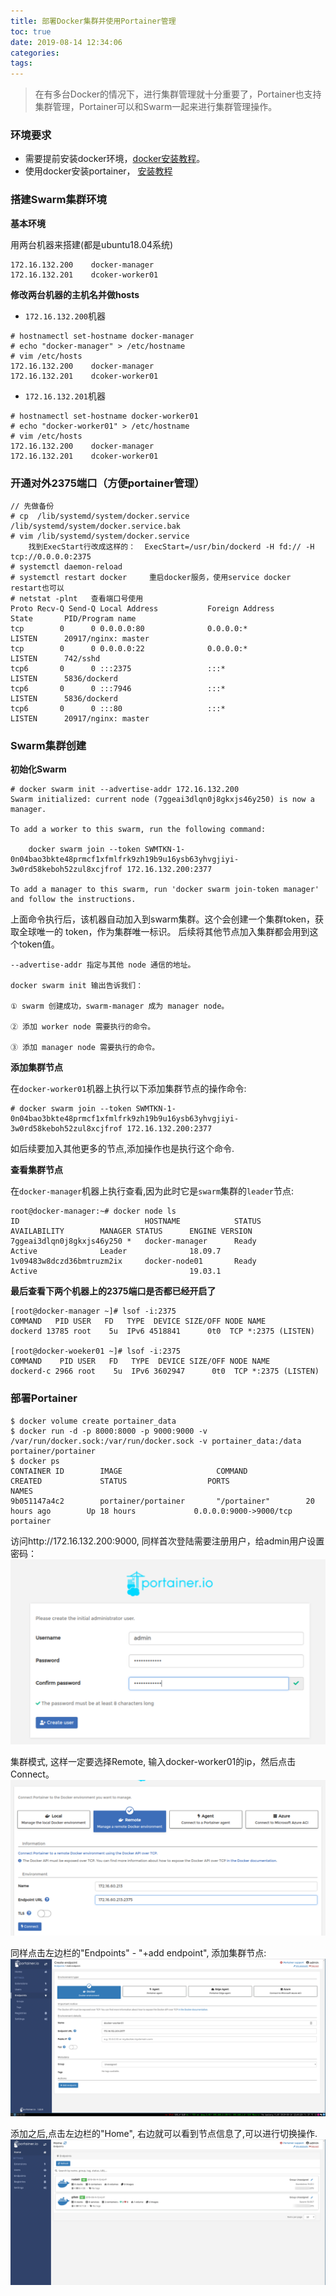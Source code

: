 ```yaml
---
title: 部署Docker集群并使用Portainer管理
toc: true
date: 2019-08-14 12:34:06
categories:
tags:
---
```


> 在有多台Docker的情况下，进行集群管理就十分重要了，Portainer也支持集群管理，Portainer可以和Swarm一起来进行集群管理操作。

### 环境要求

* 需要提前安装docker环境，[docker安装教程](https://docs.docker.com/install/linux/docker-ce/ubuntu/)。
* 使用docker安装portainer， [安装教程](https://www.portainer.io/installation/)

### 搭建Swarm集群环境

**基本环境**

用两台机器来搭建(都是ubuntu18.04系统)

```
172.16.132.200    docker-manager
172.16.132.201    dcoker-worker01
```

**修改两台机器的主机名并做hosts**

* `172.16.132.200`机器
```
# hostnamectl set-hostname docker-manager
# echo "docker-manager" > /etc/hostname
# vim /etc/hosts
172.16.132.200    docker-manager
172.16.132.201    dcoker-worker01
```

* `172.16.132.201`机器
```
# hostnamectl set-hostname docker-worker01
# echo "docker-worker01" > /etc/hostname
# vim /etc/hosts
172.16.132.200    docker-manager
172.16.132.201    dcoker-worker01
```

### 开通对外2375端口（方便portainer管理）

```
// 先做备份
# cp  /lib/systemd/system/docker.service /lib/systemd/system/docker.service.bak 
# vim /lib/systemd/system/docker.service     
    找到ExecStart行改成这样的：  ExecStart=/usr/bin/dockerd -H fd:// -H tcp://0.0.0.0:2375
# systemctl daemon-reload
# systemctl restart docker     重启docker服务，使用service docker restart也可以
# netstat -plnt   查看端口号使用
Proto Recv-Q Send-Q Local Address           Foreign Address         State       PID/Program name    
tcp        0      0 0.0.0.0:80              0.0.0.0:*               LISTEN      20917/nginx: master 
tcp        0      0 0.0.0.0:22              0.0.0.0:*               LISTEN      742/sshd            
tcp6       0      0 :::2375                 :::*                    LISTEN      5836/dockerd        
tcp6       0      0 :::7946                 :::*                    LISTEN      5836/dockerd        
tcp6       0      0 :::80                   :::*                    LISTEN      20917/nginx: master
```

### Swarm集群创建

**初始化Swarm**

```
# docker swarm init --advertise-addr 172.16.132.200
Swarm initialized: current node (7ggeai3dlqn0j8gkxjs46y250) is now a manager.

To add a worker to this swarm, run the following command:

    docker swarm join --token SWMTKN-1-0n04bao3bkte48prmcf1xfmlfrk9zh19b9u16ysb63yhvgjiyi-3w0rd58keboh52zul8xcjfrof 172.16.132.200:2377

To add a manager to this swarm, run 'docker swarm join-token manager' and follow the instructions.
```

上面命令执行后，该机器自动加入到swarm集群。这个会创建一个集群token，获取全球唯一的 token，作为集群唯一标识。
后续将其他节点加入集群都会用到这个token值。

```
--advertise-addr 指定与其他 node 通信的地址。

docker swarm init 输出告诉我们：

① swarm 创建成功，swarm-manager 成为 manager node。

② 添加 worker node 需要执行的命令。

③ 添加 manager node 需要执行的命令。
```

**添加集群节点**

在`docker-worker01`机器上执行以下添加集群节点的操作命令:

```
# docker swarm join --token SWMTKN-1-0n04bao3bkte48prmcf1xfmlfrk9zh19b9u16ysb63yhvgjiyi-3w0rd58keboh52zul8xcjfrof 172.16.132.200:2377
```

如后续要加入其他更多的节点,添加操作也是执行这个命令.

**查看集群节点**

在`docker-manager`机器上执行查看,因为此时它是`swarm`集群的`leader`节点:

```
root@docker-manager:~# docker node ls
ID                            HOSTNAME            STATUS              AVAILABILITY        MANAGER STATUS      ENGINE VERSION
7ggeai3dlqn0j8gkxjs46y250 *   docker-manager      Ready               Active              Leader              18.09.7
1v09483w8dczd36bmtruzm2ix     docker-node01       Ready               Active                                  19.03.1
```

**最后查看下两个机器上的2375端口是否都已经开启了**

```
[root@docker-manager ~]# lsof -i:2375
COMMAND   PID USER   FD   TYPE  DEVICE SIZE/OFF NODE NAME
dockerd 13785 root    5u  IPv6 4518841      0t0  TCP *:2375 (LISTEN)

[root@docker-woeker01 ~]# lsof -i:2375
COMMAND    PID USER   FD   TYPE  DEVICE SIZE/OFF NODE NAME
dockerd-c 2966 root    5u  IPv6 3602947      0t0  TCP *:2375 (LISTEN)
```

### 部署Portainer

```
$ docker volume create portainer_data
$ docker run -d -p 8000:8000 -p 9000:9000 -v /var/run/docker.sock:/var/run/docker.sock -v portainer_data:/data portainer/portainer
$ docker ps
CONTAINER ID        IMAGE                     COMMAND             CREATED             STATUS                  PORTS                                                               NAMES
9b051147a4c2        portainer/portainer       "/portainer"        20 hours ago        Up 18 hours             0.0.0.0:9000->9000/tcp                                              portainer
```

访问http://172.16.132.200:9000,   同样首次登陆需要注册用户，给admin用户设置密码：
![](../images/portainer-login.png)

集群模式, 这样一定要选择Remote, 输入docker-worker01的ip，然后点击Connect。
![](../images/portainer-remote.png)

同样点击左边栏的"Endpoints" - "+add endpoint", 添加集群节点:
![](../images/portainer-endpoints.png)

添加之后,点击左边栏的"Home", 右边就可以看到节点信息了,可以进行切换操作.
![](../images/portainer-home.png)